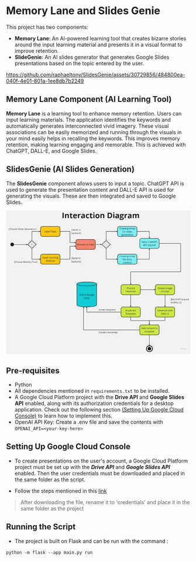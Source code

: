 # Memory Lane and Slides Genie

This project has two components:
- **Memory Lane**: An AI-powered learning tool that creates bizarre stories around the input learning material and presents it in a visual format to improve retention.
- **SlideGenie**: An AI slides generator that generates Google Slides presentations based on the topic entered by the user.

https://github.com/raphaeltony/SlidesGenie/assets/30729856/484800ea-040f-4e01-801a-1ee8db7b2249


## Memory Lane Component (AI Learning Tool)

__Memory Lane__ is a learning tool to enhance memory retention. Users can input learning materials. The application identifies the keywords and automatically generates interconnected vivid imagery. These visual associations can be easily memorized and running through the visuals in your mind easily helps in recalling the keywords. This improves memory retention, making learning engaging and memorable. This is achieved with ChatGPT, DALL-E, and Google Slides.

## SlidesGenie (AI Slides Generation)

The __SlidesGenie__ component allows users to input a topic. ChatGPT API is used to generate the presentation content and DALL-E API is used for generating the visuals. These are then integrated and saved to Google Slides.


![interaction diagram](/docs/diagram.jpg)

## Pre-requisites
- Python
- All dependencies mentioned in `requirements.txt` to be installed.
- A Google Cloud Platform project with the **Drive API** and **Google Slides API** enabled, along with its authorization credentials for a desktop application. Check out the following section [(Setting Up Google Cloud Console)](#setting-up-google-cloud-console) to learn how to implement this.
- OpenAI API Key: Create a .env file and save the contents with `OPENAI_API=<your-key-here>`

## Setting Up Google Cloud Console

- To create presentations on the user's account, a Google Cloud Platform project must be set up with the **_Drive API_** and **_Google Slides API_** enabled. Then the user credentials must be downloaded and placed in the same folder as the script.

- Follow the steps mentioned in this [link](https://developers.google.com/slides/api/quickstart/python) 

> After downloading the file, rename it to 'credentials' and place it in the same folder as the project

## Running the Script
- The project is built on Flask and can be run with the command :
```
python -m flask --app main.py run
```
